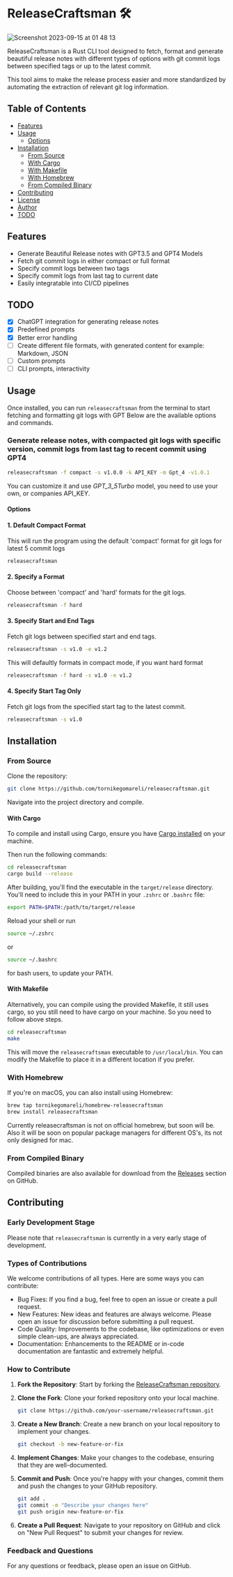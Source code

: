 # ReleaseCraftsman 🛠

![Screenshot 2023-09-15 at 01 48 13](https://github.com/tornikegomareli/release-craftsman/assets/24585160/82125dd2-8611-4797-8ef7-7f3d72b8288c)

ReleaseCraftsman is a Rust CLI tool designed to fetch, format and generate beautiful release notes with different types of options with
git commit logs between specified tags or up to the latest commit. 

This tool aims to make the release process easier and more standardized by automating the extraction of relevant git log information.

## Table of Contents
- [Features](#features)
- [Usage](#usage)
  - [Options](#options)
- [Installation](#installation)
  - [From Source](#from-source)
  - [With Cargo](#with-cargo)
  - [With Makefile](#with-makefile)
  - [With Homebrew](#with-homebrew)
  - [From Compiled Binary](#from-compiled-binary)
- [Contributing](#contributing)
- [License](#license)
- [Author](#author)
- [TODO](#todo)

## Features
* Generate Beautiful Release notes with GPT3.5 and GPT4 Models
* Fetch git commit logs in either compact or full format
* Specify commit logs between two tags
* Specify commit logs from last tag to current date
* Easily integratable into CI/CD pipelines

## TODO

- [x] ChatGPT integration for generating release notes
- [x] Predefined prompts
- [x] Better error handling
- [ ] Create different file formats, with generated content for example: Markdown, JSON
- [ ] Custom prompts
- [ ] CLI prompts, interactivity

## Usage

Once installed, you can run `releasecraftsman` from the terminal to start fetching and formatting git logs with GPT
Below are the available options and commands.

### Generate release notes, with compacted git logs with specific version, commit logs from last tag to recent commit using GPT4
```bash
releasecraftsman -f compact -s v1.0.0 -k API_KEY -m Gpt_4 -v1.0.1 
```

You can customize it and use *GPT_3_5Turbo* model, you need to use your own, or companies API_KEY.

  
#### Options
#### 1. Default Compact Format

This will run the program using the default 'compact' format for git logs for latest 5 commit logs

```bash
releasecraftsman
```

#### 2. Specify a Format
Choose between 'compact' and 'hard' formats for the git logs.
```bash
releasecraftsman -f hard
```
#### 3. Specify Start and End Tags
Fetch git logs between specified start and end tags.

```bash
releasecraftsman -s v1.0 -e v1.2
```
This will defaultly formats in compact mode, if you want hard format

```bash
releasecraftsman -f hard -s v1.0 -e v1.2
```

#### 4. Specify Start Tag Only
Fetch git logs from the specified start tag to the latest commit.

```bash
releasecraftsman -s v1.0
```

## Installation

### From Source

Clone the repository:

```bash
git clone https://github.com/tornikegomareli/releasecraftsman.git
```

Navigate into the project directory and compile.

#### With Cargo

To compile and install using Cargo, ensure you have [Cargo installed](https://doc.rust-lang.org/cargo/getting-started/installation.html) on your machine. 

Then run the following commands:
```bash
cd releasecraftsman
cargo build --release
```

After building, you'll find the executable in the `target/release` directory. You'll need to include this in your PATH in your `.zshrc` or `.bashrc` file:

```bash
export PATH=$PATH:/path/to/target/release
```
Reload your shell or run 

```bash
source ~/.zshrc
```
or

```bash
source ~/.bashrc
```
for bash users, to update your PATH.

#### With Makefile

Alternatively, you can compile using the provided Makefile, it still uses cargo, so you still need to have cargo on your machine.
So you need to follow above steps.

```bash
cd releasecraftsman
make
```

This will move the `releasecraftsman` executable to `/usr/local/bin`. You can modify the Makefile to place it in a different location if you prefer.

### With Homebrew

If you're on macOS, you can also install using Homebrew:

```bash
brew tap tornikegomareli/homebrew-releasecraftsman
brew install releasecraftsman
```

Currently releasecraftsman is not on official homebrew, but soon will be.
Also it will be soon on popular package managers for different OS's, its not only designed for mac.

### From Compiled Binary

Compiled binaries are also available for download from the [Releases](https://github.com/tornikegomareli/release-craftsman/releases) section on GitHub.

## Contributing

### Early Development Stage

Please note that `releasecraftsman` is currently in a very early stage of development. 

### Types of Contributions

We welcome contributions of all types. Here are some ways you can contribute:

- Bug Fixes: If you find a bug, feel free to open an issue or create a pull request.
- New Features: New ideas and features are always welcome. Please open an issue for discussion before submitting a pull request.
- Code Quality: Improvements to the codebase, like optimizations or even simple clean-ups, are always appreciated.
- Documentation: Enhancements to the README or in-code documentation are fantastic and extremely helpful.

### How to Contribute

1. **Fork the Repository**: Start by forking the [ReleaseCraftsman repository](https://github.com/tornikegomareli/releasecraftsman).

2. **Clone the Fork**: Clone your forked repository onto your local machine.

    ```bash
    git clone https://github.com/your-username/releasecraftsman.git
    ```

3. **Create a New Branch**: Create a new branch on your local repository to implement your changes.

    ```bash
    git checkout -b new-feature-or-fix
    ```

4. **Implement Changes**: Make your changes to the codebase, ensuring that they are well-documented.

5. **Commit and Push**: Once you're happy with your changes, commit them and push the changes to your GitHub repository.

    ```bash
    git add .
    git commit -m "Describe your changes here"
    git push origin new-feature-or-fix
    ```

6. **Create a Pull Request**: Navigate to your repository on GitHub and click on "New Pull Request" to submit your changes for review.

### Feedback and Questions

For any questions or feedback, please open an issue on GitHub. 
